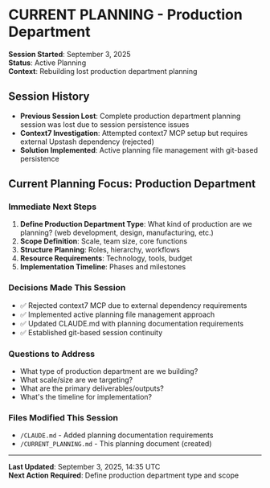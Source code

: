 # CURRENT PLANNING - Production Department

**Session Started**: September 3, 2025  
**Status**: Active Planning  
**Context**: Rebuilding lost production department planning

## Session History
- **Previous Session Lost**: Complete production department planning session was lost due to session persistence issues
- **Context7 Investigation**: Attempted context7 MCP setup but requires external Upstash dependency (rejected)
- **Solution Implemented**: Active planning file management with git-based persistence

## Current Planning Focus: Production Department

### Immediate Next Steps
1. **Define Production Department Type**: What kind of production are we planning? (web development, design, manufacturing, etc.)
2. **Scope Definition**: Scale, team size, core functions
3. **Structure Planning**: Roles, hierarchy, workflows
4. **Resource Requirements**: Technology, tools, budget
5. **Implementation Timeline**: Phases and milestones

### Decisions Made This Session
- ✅ Rejected context7 MCP due to external dependency requirements
- ✅ Implemented active planning file management approach
- ✅ Updated CLAUDE.md with planning documentation requirements
- ✅ Established git-based session continuity

### Questions to Address
- What type of production department are we building?
- What scale/size are we targeting?
- What are the primary deliverables/outputs?
- What's the timeline for implementation?

### Files Modified This Session
- `/CLAUDE.md` - Added planning documentation requirements
- `/CURRENT_PLANNING.md` - This planning document (created)

---
**Last Updated**: September 3, 2025, 14:35 UTC  
**Next Action Required**: Define production department type and scope
